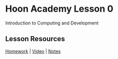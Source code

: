 # Hoon Academy Lesson 0
Introduction to Computing and Development

## Lesson Resources
[Homework](https://forms.gle/u7WqAMPdeWVjSkuq5) | [Video](https://youtu.be/7xRF-m5FAVo) | [Notes](https://github.com/tamlut-modnys/curriculum/blob/main/ha-23-3/ha0/ha0.md)